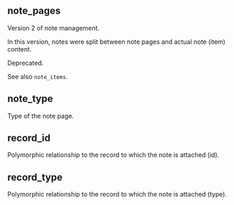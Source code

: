 ## note_pages

Version 2 of note management.

In this version, notes were split between note pages and actual note (item) content.

Deprecated.

See also ``note_items``.

## note_type

Type of the note page.

## record_id

Polymorphic relationship to the record to which the note is attached (id).

## record_type

Polymorphic relationship to the record to which the note is attached (type).

